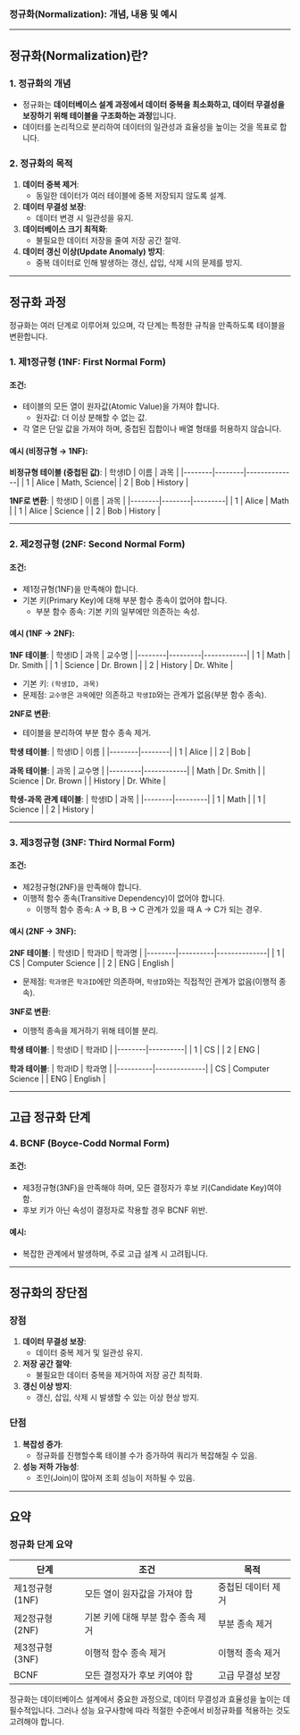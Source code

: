 ### 정규화(Normalization): 개념, 내용 및 예시

---

## **정규화(Normalization)란?**

### **1. 정규화의 개념**
- 정규화는 **데이터베이스 설계 과정에서 데이터 중복을 최소화하고, 데이터 무결성을 보장하기 위해 테이블을 구조화하는 과정**입니다.
- 데이터를 논리적으로 분리하여 데이터의 일관성과 효율성을 높이는 것을 목표로 합니다.

### **2. 정규화의 목적**
1. **데이터 중복 제거**:
   - 동일한 데이터가 여러 테이블에 중복 저장되지 않도록 설계.
2. **데이터 무결성 보장**:
   - 데이터 변경 시 일관성을 유지.
3. **데이터베이스 크기 최적화**:
   - 불필요한 데이터 저장을 줄여 저장 공간 절약.
4. **데이터 갱신 이상(Update Anomaly) 방지**:
   - 중복 데이터로 인해 발생하는 갱신, 삽입, 삭제 시의 문제를 방지.

---

## **정규화 과정**

정규화는 여러 단계로 이루어져 있으며, 각 단계는 특정한 규칙을 만족하도록 테이블을 변환합니다.

### **1. 제1정규형 (1NF: First Normal Form)**
#### 조건:
- 테이블의 모든 열이 원자값(Atomic Value)을 가져야 합니다.
  - 원자값: 더 이상 분해할 수 없는 값.
- 각 열은 단일 값을 가져야 하며, 중첩된 집합이나 배열 형태를 허용하지 않습니다.

#### 예시 (비정규형 → 1NF):
**비정규형 테이블 (중첩된 값)**:
| 학생ID | 이름   | 과목         |
|--------|--------|--------------|
| 1      | Alice  | Math, Science|
| 2      | Bob    | History      |

**1NF로 변환**:
| 학생ID | 이름   | 과목    |
|--------|--------|---------|
| 1      | Alice  | Math    |
| 1      | Alice  | Science |
| 2      | Bob    | History |

---

### **2. 제2정규형 (2NF: Second Normal Form)**
#### 조건:
- 제1정규형(1NF)을 만족해야 합니다.
- 기본 키(Primary Key)에 대해 부분 함수 종속이 없어야 합니다.
  - 부분 함수 종속: 기본 키의 일부에만 의존하는 속성.

#### 예시 (1NF → 2NF):
**1NF 테이블**:
| 학생ID | 과목    | 교수명     |
|--------|---------|------------|
| 1      | Math    | Dr. Smith  |
| 1      | Science | Dr. Brown  |
| 2      | History | Dr. White  |

- 기본 키: `(학생ID, 과목)`
- 문제점: `교수명`은 `과목`에만 의존하고 `학생ID`와는 관계가 없음(부분 함수 종속).

**2NF로 변환**:
- 테이블을 분리하여 부분 함수 종속 제거.

**학생 테이블**:
| 학생ID | 이름   |
|--------|--------|
| 1      | Alice  |
| 2      | Bob    |

**과목 테이블**:
| 과목    | 교수명     |
|---------|------------|
| Math    | Dr. Smith  |
| Science | Dr. Brown  |
| History | Dr. White  |

**학생-과목 관계 테이블**:
| 학생ID | 과목    |
|--------|---------|
| 1      | Math    |
| 1      | Science |
| 2      | History |

---

### **3. 제3정규형 (3NF: Third Normal Form)**
#### 조건:
- 제2정규형(2NF)을 만족해야 합니다.
- 이행적 함수 종속(Transitive Dependency)이 없어야 합니다.
  - 이행적 함수 종속: A → B, B → C 관계가 있을 때 A → C가 되는 경우.

#### 예시 (2NF → 3NF):
**2NF 테이블**:
| 학생ID | 학과ID   | 학과명       |
|--------|----------|--------------|
| 1      | CS       | Computer Science |
| 2      | ENG      | English          |

- 문제점: `학과명`은 `학과ID`에만 의존하며, `학생ID`와는 직접적인 관계가 없음(이행적 종속).

**3NF로 변환**:
- 이행적 종속을 제거하기 위해 테이블 분리.

**학생 테이블**:
| 학생ID | 학과ID   |
|--------|----------|
| 1      | CS       |
| 2      | ENG      |

**학과 테이블**:
| 학과ID   | 학과명       |
|----------|--------------|
| CS       | Computer Science |
| ENG      | English          |

---

## **고급 정규화 단계**

### **4. BCNF (Boyce-Codd Normal Form)**
#### 조건:
- 제3정규형(3NF)을 만족해야 하며, 모든 결정자가 후보 키(Candidate Key)여야 함.
- 후보 키가 아닌 속성이 결정자로 작용할 경우 BCNF 위반.

#### 예시:
- 복잡한 관계에서 발생하며, 주로 고급 설계 시 고려됩니다.

---

## **정규화의 장단점**

### **장점**
1. **데이터 무결성 보장**:
   - 데이터 중복 제거 및 일관성 유지.
2. **저장 공간 절약**:
   - 불필요한 데이터 중복을 제거하여 저장 공간 최적화.
3. **갱신 이상 방지**:
   - 갱신, 삽입, 삭제 시 발생할 수 있는 이상 현상 방지.

### **단점**
1. **복잡성 증가**:
   - 정규화를 진행할수록 테이블 수가 증가하여 쿼리가 복잡해질 수 있음.
2. **성능 저하 가능성**:
   - 조인(Join)이 많아져 조회 성능이 저하될 수 있음.

---

## 요약

### 정규화 단계 요약

| 단계     | 조건                                                                                 | 목적                                   |
|----------|--------------------------------------------------------------------------------------|---------------------------------------|
| 제1정규형(1NF) | 모든 열이 원자값을 가져야 함                                                        | 중첩된 데이터 제거                    |
| 제2정규형(2NF) | 기본 키에 대해 부분 함수 종속 제거                                                  | 부분 종속 제거                        |
| 제3정규형(3NF) | 이행적 함수 종속 제거                                                             | 이행적 종속 제거                      |
| BCNF       | 모든 결정자가 후보 키여야 함                                                         | 고급 무결성 보장                      |

정규화는 데이터베이스 설계에서 중요한 과정으로, 데이터 무결성과 효율성을 높이는 데 필수적입니다. 그러나 성능 요구사항에 따라 적절한 수준에서 비정규화를 적용하는 것도 고려해야 합니다.
